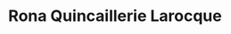 ---
title: "Rona Quincaillerie Larocque"
url: /salaberry-de-valleyfield/rona-quincaillerie-larocque/
shop: doityourself
---